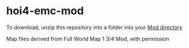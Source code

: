 # hoi4-emc-mod
To download, unzip this repository into a folder into your [Mod directory](https://hoi4.paradoxwikis.com/Mods#Installation)

Map files derived from Full World Map 1 3/4 Mod, with permission